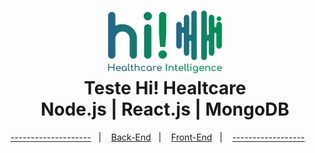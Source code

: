 <h1 align="center">
    <img alt="Inicio" src="back-end/.github/logo.svg" height="100px" />
    <br>Teste Hi! Healtcare<br/>
    Node.js | React.js | MongoDB
</h1>

<p align="center">
  <a href="#bookmark-sobre">--------------------</a>&nbsp;&nbsp;&nbsp;|&nbsp;&nbsp;&nbsp;
  <a href="back-end/">Back-End</a>&nbsp;&nbsp;&nbsp;|&nbsp;&nbsp;&nbsp;
  <a href="#winer_glass-como-executar">Front-End</a>&nbsp;&nbsp;&nbsp;|&nbsp;&nbsp;&nbsp;
  <a href="#octocat-como-contribuir">------------------</a>&nbsp;&nbsp;&nbsp;&nbsp;&nbsp;&nbsp;
</p>

